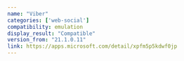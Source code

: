 ```yaml
---
name: "Viber"
categories: ['web-social']
compatibility: emulation
display_result: "Compatible"
version_from: "21.1.0.11"
link: https://apps.microsoft.com/detail/xpfm5p5kdwf0jp
---
```


